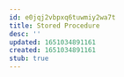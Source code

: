 ```yaml
---
id: e0jqj2vbpxq6tuwmiy2wa7t
title: Stored Procedure
desc: ''
updated: 1651034891161
created: 1651034891161
stub: true
---
```


